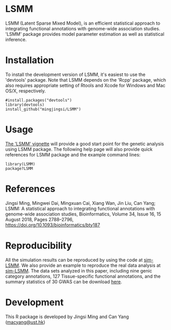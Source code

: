 LSMM
===

LSMM (Latent Sparse Mixed Model), is an efficient statistical approach to integrating functional annotations with genome-wide association studies. 'LSMM' package provides model parameter estimation as well as statistical inference.

Installation
===========

To install the development version of LSMM, it's easiest to use the 'devtools' package. Note that LSMM depends on the 'Rcpp' package, which also requires appropriate setting of Rtools and Xcode for Windows and Mac OS/X, respectively.

```
#install.packages("devtools")
library(devtools)
install_github("mingjingsi/LSMM")
```

Usage
===========

[The 'LSMM' vignette](https://github.com/mingjingsi/LSMM/blob/master/inst/doc/LSMM_package.pdf?raw=true) will provide a good start point for the genetic analysis using LSMM package. The following help page will also provide quick references for LSMM package and the example command lines:

```
library(LSMM)
package?LSMM
```

References
==========

Jingsi Ming, Mingwei Dai, Mingxuan Cai, Xiang Wan, Jin Liu, Can Yang; LSMM: A statistical approach to integrating functional annotations with genome-wide association studies, Bioinformatics, Volume 34, Issue 16, 15 August 2018, Pages 2788–2796, https://doi.org/10.1093/bioinformatics/bty187


Reproducibility
==========

All the simulation results can be reproduced by using the code at [sim-LSMM](https://github.com/mingjingsi/sim-LSMM). We also provide an example to reproduce the real data analysis at [sim-LSMM](https://github.com/mingjingsi/sim-LSMM). The data sets analyzed in this paper, including nine genic category annotations, 127 Tissue-specific functional annotations, and the summary statistics of 30 GWAS can be download [here](https://drive.google.com/drive/folders/1YrhncaNpo6doHfnIYqXPlhPdE7YpqEjO).


Development
==========

This R package is developed by Jingsi Ming and Can Yang (macyang@ust.hk)
